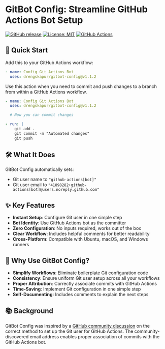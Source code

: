 # GitBot Config: Streamline GitHub Actions Bot Setup

[![GitHub release](https://img.shields.io/github/release/drengskapur/gitbot-config.svg)](https://github.com/drengskapur/gitbot-config/releases)
[![License: MIT](https://img.shields.io/badge/License-MIT-yellow.svg)](https://opensource.org/licenses/MIT)
[![GitHub Actions](https://img.shields.io/badge/GitHub%20Actions-Compatible-brightgreen)](https://github.com/features/actions)

## 🚀 Quick Start

Add this to your GitHub Actions workflow:

```yaml
- name: Config Git Actions Bot
  uses: drengskapur/gitbot-config@v1.1.2
```

Use this action when you need to commit and push changes to a branch from within a GitHub Actions workflow.

```yaml
- name: Config Git Actions Bot
  uses: drengskapur/gitbot-config@v1.1.2

  # Now you can commit changes

- run: |
    git add .
    git commit -m "Automated changes"
    git push
```

## 🛠 What It Does

GitBot Config automatically sets:

- Git user name to `"github-actions[bot]"`
- Git user email to `"41898282+github-actions[bot]@users.noreply.github.com"`

## ✨ Key Features

- **Instant Setup**: Configure Git user in one simple step
- **Bot Identity**: Use GitHub Actions bot as the committer
- **Zero Configuration**: No inputs required, works out of the box
- **Clear Workflow**: Includes helpful comments for better readability
- **Cross-Platform**: Compatible with Ubuntu, macOS, and Windows runners

## 🌟 Why Use GitBot Config?

- **Simplify Workflows**: Eliminate boilerplate Git configuration code
- **Consistency**: Ensure uniform Git user setup across all your workflows
- **Proper Attribution**: Correctly associate commits with GitHub Actions
- **Time-Saving**: Implement Git configuration in one simple step
- **Self-Documenting**: Includes comments to explain the next steps

## 📚 Background

GitBot Config was inspired by a [GitHub community discussion](https://github.com/orgs/community/discussions/26560) on the correct method to set up the Git user for GitHub Actions. The community-discovered email address enables proper association of commits with the GitHub Actions bot.
